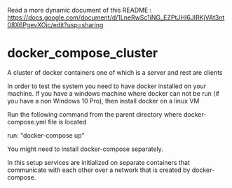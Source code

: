 Read a more dynamic document of this README : https://docs.google.com/document/d/1LneRwSc1iNG_EZPtJHI6JIRKjVAt3nt08X6PgevXOic/edit?usp=sharing

# docker_compose_cluster
A cluster of docker containers one of which is a server and rest are clients

In order to test the system you need to have docker installed on your machine.
If you have a windows machine where docker can not be run (if you have a non Windows 10 Pro), then install docker on a linux VM

Run the following command from the parent directory where docker-compose.yml file is located

run:
"docker-compose up"

You might need to install docker-compose separately.

In this setup services are initialized on separate containers that communicate with each other over a network that is created by 
docker-compose.

